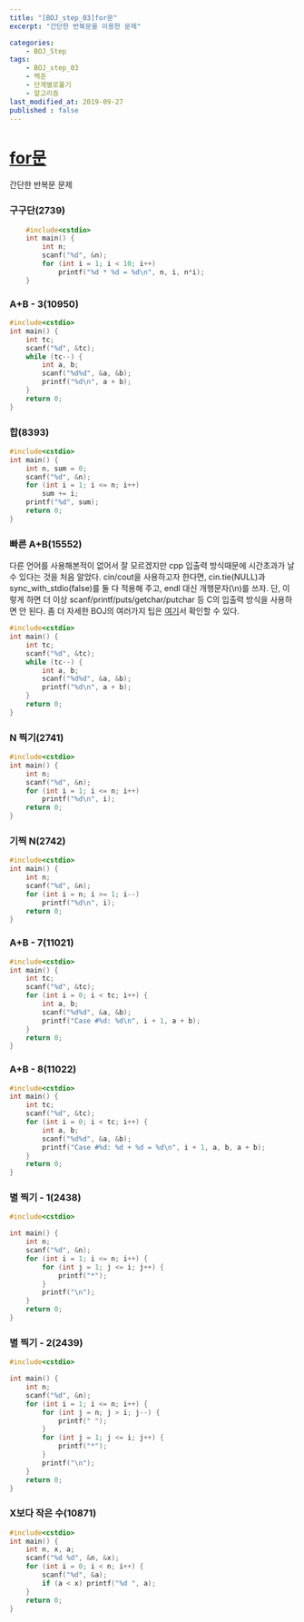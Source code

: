 ```yaml
---
title: "[BOJ_step_03]for문"
excerpt: "간단한 반복문을 이용한 문제"

categories:
    - BOJ_Step
tags:
    - BOJ_step_03
    - 백준
    - 단계별로풀기
    - 알고리즘
last_modified_at: 2019-09-27
published : false
---
```

# [for문](https://www.acmicpc.net/step/3)
간단한 반복문 문제
  
### 구구단(2739) 
```cpp
	#include<cstdio>
	int main() {
		int n;
		scanf("%d", &n);
		for (int i = 1; i < 10; i++)
			printf("%d * %d = %d\n", n, i, n*i);
	}
```  
  
### A+B - 3(10950)  
```cpp
#include<cstdio>
int main() {
	int tc;
	scanf("%d", &tc);
	while (tc--) {
		int a, b;
		scanf("%d%d", &a, &b);
		printf("%d\n", a + b);
	}
	return 0;
}
```  
  
### 합(8393)  
```cpp
#include<cstdio>
int main() {
	int n, sum = 0;
	scanf("%d", &n);
	for (int i = 1; i <= n; i++)
		sum += i;
	printf("%d", sum);
	return 0;
}
```  
  
### 빠른 A+B(15552)  
다른 언어를 사용해본적이 없어서 잘 모르겠지만 cpp 입출력 방식때문에 시간초과가 날 수 있다는 것을 처음 알았다.
cin/cout을 사용하고자 한다면, cin.tie(NULL)과 sync_with_stdio(false)를 둘 다 적용해 주고, endl 대신 개행문자(\n)를 쓰자. 단, 이렇게 하면 더 이상 scanf/printf/puts/getchar/putchar 등 C의 입출력 방식을 사용하면 안 된다.
좀 더 자세한 BOJ의 여러가지 팁은 [여기](https://www.acmicpc.net/blog/view/55)서 확인할 수 있다.
```cpp
#include<cstdio>
int main() {
	int tc;
	scanf("%d", &tc);
	while (tc--) {
		int a, b;
		scanf("%d%d", &a, &b);
		printf("%d\n", a + b);
	}
	return 0;
}
```  
### N 찍기(2741)  
```cpp
#include<cstdio>
int main() {
	int n;
	scanf("%d", &n);
	for (int i = 1; i <= n; i++)
		printf("%d\n", i);
	return 0;
}
```  
  
### 기찍 N(2742)  
```cpp
#include<cstdio>
int main() {
	int n;
	scanf("%d", &n);
	for (int i = n; i >= 1; i--)
		printf("%d\n", i);
	return 0;
}
```  
### A+B - 7(11021)  
```cpp
#include<cstdio>
int main() {
	int tc;
	scanf("%d", &tc);
	for (int i = 0; i < tc; i++) {
		int a, b;
		scanf("%d%d", &a, &b);
		printf("Case #%d: %d\n", i + 1, a + b);
	}
	return 0;
}
```  
### A+B - 8(11022)  
```cpp
#include<cstdio>
int main() {
	int tc;
	scanf("%d", &tc);
	for (int i = 0; i < tc; i++) {
		int a, b;
		scanf("%d%d", &a, &b);
		printf("Case #%d: %d + %d = %d\n", i + 1, a, b, a + b);
	}
	return 0;
}
```  
  
### 별 찍기 - 1(2438)  
```cpp
#include<cstdio>

int main() {
	int n;
	scanf("%d", &n);
	for (int i = 1; i <= n; i++) {
		for (int j = 1; j <= i; j++) {
			printf("*");
		}
		printf("\n");
	}
	return 0;
}
```  
  
### 별 찍기 - 2(2439)  
```cpp
#include<cstdio>

int main() {
	int n;
	scanf("%d", &n);
	for (int i = 1; i <= n; i++) {
		for (int j = n; j > i; j--) {
			printf(" ");
		}
		for (int j = 1; j <= i; j++) {
			printf("*");
		}
		printf("\n");
	}
	return 0;
}
```  
  
### X보다 작은 수(10871)
```cpp
#include<cstdio>
int main() {
	int n, x, a;
	scanf("%d %d", &n, &x);
	for (int i = 0; i < n; i++) {
		scanf("%d", &a);
		if (a < x) printf("%d ", a);
	}
	return 0;
}
```